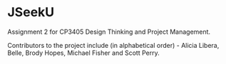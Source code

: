 # JSeekU
Assignment 2 for CP3405 Design Thinking and Project Management.

Contributors to the project include (in alphabetical order) - Alicia Libera, Belle, Brody Hopes, Michael Fisher and Scott Perry.
